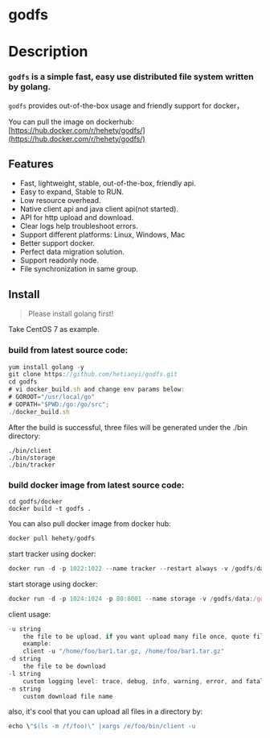 godfs
==========

# Description

### ```godfs``` is a simple fast, easy use distributed file system written by golang.

```godfs``` provides out-of-the-box usage and friendly support for docker，

You can pull the image on dockerhub:
[https://hub.docker.com/r/hehety/godfs/](https://hub.docker.com/r/hehety/godfs/)

## Features

- Fast, lightweight, stable, out-of-the-box, friendly api.
- Easy to expand, Stable to RUN.
- Low resource overhead.
- Native client api and java client api(not started).
- API for http upload and download.
- Clear logs help troubleshoot errors.
- Support different platforms: Linux, Windows, Mac
- Better support docker.
- Perfect data migration solution.
- Support readonly node.
- File synchronization in same group.

## Install

> Please install golang first!

Take CentOS 7 as example.

### build from latest source code:
```javascript
yum install golang -y
git clone https://github.com/hetianyi/godfs.git
cd godfs
# vi docker_build.sh and change env params below:
# GOROOT="/usr/local/go"
# GOPATH="$PWD:/go:/go/src";
./docker_build.sh
```
After the build is successful, three files will be generated under the ./bin directory:
```
./bin/client
./bin/storage
./bin/tracker
```


### build docker image from latest source code:
```
cd godfs/docker
docker build -t godfs .
```

You can also pull docker image from docker hub:
```javascript
docker pull hehety/godfs
```

start tracker using docker:
```javascript
docker run -d -p 1022:1022 --name tracker --restart always -v /godfs/data:/godfs/data --privileged -e log_level="info" hehety/godfs:latest tracker
```
start storage using docker:
```javascript
docker run -d -p 1024:1024 -p 80:8001 --name storage -v /godfs/data:/godfs/data --privileged -e trackers=192.168.1.172:1022 -e bind_address=192.168.1.187  -e instance_id="01" hehety/godfs storage
```

client usage:
```javascript
-u string 
    the file to be upload, if you want upload many file once, quote file paths using """ and split with ","
    example:
    client -u "/home/foo/bar1.tar.gz, /home/foo/bar1.tar.gz"
-d string 
    the file to be download
-l string 
    custom logging level: trace, debug, info, warning, error, and fatal
-n string 
    custom download file name
```

also, it's cool that you can upload all files in a directory by:
```javascript
echo \"$(ls -m /f/foo)\" |xargs /e/foo/bin/client -u
```


